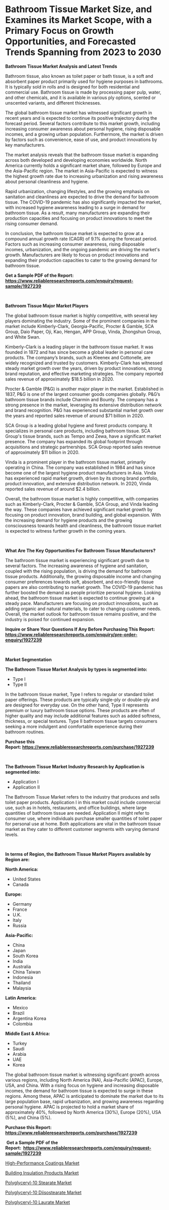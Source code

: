 <p><h1>Bathroom Tissue Market Size, and Examines its Market Scope, with a Primary Focus on Growth Opportunities, and Forecasted Trends Spanning from 2023 to 2030</h1></p><p><strong>Bathroom Tissue Market Analysis and Latest Trends</strong></p>
<p><p>Bathroom tissue, also known as toilet paper or bath tissue, is a soft and absorbent paper product primarily used for hygiene purposes in bathrooms. It is typically sold in rolls and is designed for both residential and commercial use. Bathroom tissue is made by processing paper pulp, water, and other chemicals, and it is available in various ply options, scented or unscented variants, and different thicknesses.</p><p>The global bathroom tissue market has witnessed significant growth in recent years and is expected to continue its positive trajectory during the forecast period. Several factors contribute to this market growth, including increasing consumer awareness about personal hygiene, rising disposable incomes, and a growing urban population. Furthermore, the market is driven by factors such as convenience, ease of use, and product innovations by key manufacturers.</p><p>The market analysis reveals that the bathroom tissue market is expanding across both developed and developing economies worldwide. North America currently holds a significant market share, followed by Europe and the Asia-Pacific region. The market in Asia-Pacific is expected to witness the highest growth rate due to increasing urbanization and rising awareness about personal cleanliness and hygiene.</p><p>Rapid urbanization, changing lifestyles, and the growing emphasis on sanitation and cleanliness are expected to drive the demand for bathroom tissue. The COVID-19 pandemic has also significantly impacted the market, with increased hygiene awareness leading to a surge in demand for bathroom tissue. As a result, many manufacturers are expanding their production capacities and focusing on product innovations to meet the rising consumer demand.</p><p>In conclusion, the bathroom tissue market is expected to grow at a compound annual growth rate (CAGR) of 9.1% during the forecast period. Factors such as increasing consumer awareness, rising disposable incomes, urbanization, and the ongoing pandemic are driving the market's growth. Manufacturers are likely to focus on product innovations and expanding their production capacities to cater to the growing demand for bathroom tissue.</p></p>
<p><strong>Get a Sample PDF of the Report:&nbsp; <a href="https://www.reliableresearchreports.com/enquiry/request-sample/1927239">https://www.reliableresearchreports.com/enquiry/request-sample/1927239</a></strong></p>
<p>&nbsp;</p>
<p><strong>Bathroom Tissue Major Market Players</strong></p>
<p><p>The global bathroom tissue market is highly competitive, with several key players dominating the industry. Some of the prominent companies in the market include Kimberly-Clark, Georgia-Pacific, Procter & Gamble, SCA Group, Daio Paper, Oji, Kao, Hengan, APP Group, Vinda, Zhongshun Group, and White Swan.</p><p>Kimberly-Clark is a leading player in the bathroom tissue market. It was founded in 1872 and has since become a global leader in personal care products. The company’s brands, such as Kleenex and Cottonelle, are widely recognized and trusted by customers. Kimberly-Clark has witnessed steady market growth over the years, driven by product innovations, strong brand reputation, and effective marketing strategies. The company reported sales revenue of approximately $18.5 billion in 2020.</p><p>Procter & Gamble (P&G) is another major player in the market. Established in 1837, P&G is one of the largest consumer goods companies globally. P&G’s bathroom tissue brands include Charmin and Bounty. The company has a strong presence in the market, leveraging its extensive distribution network and brand recognition. P&G has experienced substantial market growth over the years and reported sales revenue of around $71 billion in 2020.</p><p>SCA Group is a leading global hygiene and forest products company. It specializes in personal care products, including bathroom tissue. SCA Group's tissue brands, such as Tempo and Zewa, have a significant market presence. The company has expanded its global footprint through acquisitions and strategic partnerships. SCA Group reported sales revenue of approximately $11 billion in 2020.</p><p>Vinda is a prominent player in the bathroom tissue market, primarily operating in China. The company was established in 1984 and has since become one of the largest hygiene product manufacturers in Asia. Vinda has experienced rapid market growth, driven by its strong brand portfolio, product innovation, and extensive distribution network. In 2020, Vinda reported sales revenue of around $2.4 billion.</p><p>Overall, the bathroom tissue market is highly competitive, with companies such as Kimberly-Clark, Procter & Gamble, SCA Group, and Vinda leading the way. These companies have achieved significant market growth by focusing on product innovation, brand building, and global expansion. With the increasing demand for hygiene products and the growing consciousness towards health and cleanliness, the bathroom tissue market is expected to witness further growth in the coming years.</p></p>
<p>&nbsp;</p>
<p><strong>What Are The Key Opportunities For Bathroom Tissue Manufacturers?</strong></p>
<p><p>The bathroom tissue market is experiencing significant growth due to several factors. The increasing awareness of hygiene and sanitation, coupled with the rising population, is driving the demand for bathroom tissue products. Additionally, the growing disposable income and changing consumer preferences towards soft, absorbent, and eco-friendly tissue papers are also contributing to market growth. The COVID-19 pandemic has further boosted the demand as people prioritize personal hygiene. Looking ahead, the bathroom tissue market is expected to continue growing at a steady pace. Manufacturers are focusing on product innovations, such as adding organic and natural materials, to cater to changing customer needs. Overall, the market outlook for bathroom tissue remains positive, and the industry is poised for continued expansion.</p></p>
<p><strong>Inquire or Share Your Questions If Any Before Purchasing This Report: <a href="https://www.reliableresearchreports.com/enquiry/pre-order-enquiry/1927239">https://www.reliableresearchreports.com/enquiry/pre-order-enquiry/1927239</a></strong></p>
<p>&nbsp;</p>
<p><strong>Market Segmentation</strong></p>
<p><strong>The Bathroom Tissue Market Analysis by types is segmented into:</strong></p>
<p><ul><li>Type I</li><li>Type II</li></ul></p>
<p><p>In the bathroom tissue market, Type I refers to regular or standard toilet paper offerings. These products are typically single-ply or double-ply and are designed for everyday use. On the other hand, Type II represents premium or luxury bathroom tissue options. These products are often of higher quality and may include additional features such as added softness, thickness, or special textures. Type II bathroom tissue targets consumers seeking a more indulgent and comfortable experience during their bathroom routines.</p></p>
<p><strong>Purchase this Report:&nbsp;<a href="https://www.reliableresearchreports.com/purchase/1927239">https://www.reliableresearchreports.com/purchase/1927239</a></strong></p>
<p>&nbsp;</p>
<p><strong>The Bathroom Tissue Market Industry Research by Application is segmented into:</strong></p>
<p><ul><li>Application I</li><li>Application II</li></ul></p>
<p><p>The Bathroom Tissue Market refers to the industry that produces and sells toilet paper products. Application I in this market could include commercial use, such as in hotels, restaurants, and office buildings, where large quantities of bathroom tissue are needed. Application II might refer to consumer use, where individuals purchase smaller quantities of toilet paper for personal use at home. Both applications are vital in the bathroom tissue market as they cater to different customer segments with varying demand levels.</p></p>
<p>&nbsp;</p>
<p><strong>In terms of Region, the Bathroom Tissue Market Players available by Region are:</strong></p>
<p>
    <p> <strong> North America: </strong>
        <ul>
            <li>United States</li>
            <li>Canada</li>
        </ul>
        </p> 
    <p> <strong> Europe: </strong>
        <ul>
            <li>Germany</li>
            <li>France</li>
            <li>U.K.</li>
            <li>Italy</li>
            <li>Russia</li>
        </ul>
        </p> 
    <p> <strong> Asia-Pacific: </strong>
        <ul>
            <li>China</li>
            <li>Japan</li>
            <li>South Korea</li>
            <li>India</li>
            <li>Australia</li>
            <li>China Taiwan</li>
            <li>Indonesia</li>
            <li>Thailand</li>
            <li>Malaysia</li>
        </ul>
        </p> 
    <p> <strong> Latin America: </strong>
        <ul>
            <li>Mexico</li>
            <li>Brazil</li>
            <li>Argentina Korea</li>
            <li>Colombia</li>
        </ul>
        </p> 
    <p> <strong> Middle East & Africa: </strong>
        <ul>
            <li>Turkey</li>
            <li>Saudi</li>
            <li>Arabia</li>
            <li>UAE</li>
            <li>Korea</li>
        </ul>
    </p>
    </p>
<p><p>The global bathroom tissue market is witnessing significant growth across various regions, including North America (NA), Asia-Pacific (APAC), Europe, USA, and China. With a rising focus on hygiene and increasing disposable incomes, the demand for bathroom tissue is expected to surge in these regions. Among these, APAC is anticipated to dominate the market due to its large population base, rapid urbanization, and growing awareness regarding personal hygiene. APAC is projected to hold a market share of approximately 40%, followed by North America (30%), Europe (20%), USA (5%), and China (5%).</p></p>
<p><strong>Purchase this Report: <a href="https://www.reliableresearchreports.com/purchase/1927239">https://www.reliableresearchreports.com/purchase/1927239</a></strong></p>
<p>&nbsp;<strong>Get a Sample PDF of the Report:&nbsp;&nbsp;<a href="https://www.reliableresearchreports.com/enquiry/request-sample/1927239">https://www.reliableresearchreports.com/enquiry/request-sample/1927239</a></strong></p>
<p><strong></strong></p>
<p><p><a href="https://medium.com/@soloncarter2662/high-performance-coatings-market-comprehensive-assessment-by-type-application-and-geography-1fee3c68ee65">High-Performance Coatings Market</a></p><p><a href="https://medium.com/@eltaroberts2662/building-insulation-products-market-trends-and-market-analysis-forecasted-for-period-2023-2030-136bf940b59a">Building Insulation Products Market</a></p><p><a href="https://www.linkedin.com/pulse/polyglyceryl-10-stearate-market-size-2023-2030-global-industrial-mnlyc/">Polyglyceryl-10 Stearate Market</a></p><p><a href="https://www.linkedin.com/pulse/polyglyceryl-10-diisostearate-market-share-amp-new-trends-srwbc/">Polyglyceryl-10 Diisostearate Market</a></p><p><a href="https://www.linkedin.com/pulse/polyglyceryl-10-laurate-market-size-share-global-analysis-0kzzc/">Polyglyceryl-10 Laurate Market</a></p></p>